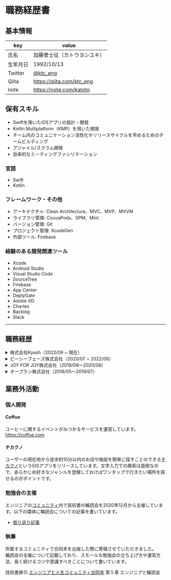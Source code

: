 # 職務経歴書

## 基本情報

|key|value|
|---|---|
|氏名| 加藤誉士征（カトウヨシユキ）|
|生年月日|1992/10/13|
|Twitter|[@ktc_eng](https://twitter.com/ktc_eng)|
|Qiita|https://qiita.com/ktc_eng|
|note|https://note.com/katoto|

## 保有スキル
* Swiftを用いたiOSアプリの設計・開発
* Kotlin Multiplatform（KMP）を用いた開発
* チーム内のコミュニケーション活性化やリリースサイクルを早めるためのチームビルディング
* アジャイル/スクラム開発
* 効率的なミーティングファシリテーション

### 言語
* Swift
* Kotlin

### フレームワーク・その他
* アーキテクチャ: Clean Architecture、MVC、MVP、MVVM
* ライブラリ管理: CocoaPods、SPM、Mint
* バージョン管理: Git
* プロジェクト管理: XcodeGen
* 外部ツール: Firebase

### 経験のある開発関連ツール
* Xcode
* Android Studio
* Visual Studio Code
* SourceTree
* Firebase
* App Center
* DeplyGate
* Adobe XD
* Charles
* Backlog
* Slack

---

## 職務経歴
<details><summary>株式会社Kyash（2022/09 ~ 現在）</summary>
| 項目 | 内容 |
| :---:| :--- |
| プロジェクト概要 |  |
| アプリに含まれる主な機能 |  |
| チーム構成 | |
| 担当業務 | 実装<br>バックエンドのAPI設計及びサーバーサイドとのコミュニケーション<br>Android側とのコミュニケーション<br>デザイナーとのコミュニケーション<br>PMとのコミュニケーション |
| 使用技術| Swift / SwiftUI<br>KMP<br>Firebase<br>XcodeGen<br>GitHubActions|
| ライブラリ管理 | SPM |
| アーキテクチャ | KMP + SwiftUI |
</details>

<details><summary>ピーシーフェーズ株式会社（2020/07 ~ 2022/08）</summary>
**2022/03 ~ 2022/06**

| 項目 | 内容 |
| :---:| :--- |
| プロジェクト概要 | 小売店会員アプリ開発 |
| アプリに含まれる主な機能 | ログイン/ログアウト<br>push通知<br>お知らせの閲覧<br>クーポン機能<br>会員証表示<br>WebView表示 |
| チーム構成 | PM: 1名<br>デザイナー: 1名<br>サーバーサイド: 4名<br>iOS: 2名<br>Android: ２名<br>webフロント1名|
| 担当業務 | 実装<br>バックエンドのAPI設計及びサーバーサイドとのコミュニケーション<br>Android側とのコミュニケーション<br>デザイナーとのコミュニケーション<br>PMとのコミュニケーション |
| 使用技術| Swift<br>SwiftUI<br>Combine<br>Firebase<br>XcodeGen<br>|
| ライブラリ管理 | SPM |
| アーキテクチャ | MVVM |

**2022/01 ~ 2022/02**

| 項目 | 内容 |
| :---:| :--- |
| プロジェクト概要 | ヘルスケアに関する小売店会員アプリの機能追加開発 |
| 対応内容 | ポイント付与に関する新APIに対応<br>カルーセルの実装 |
| チーム構成 | PM: 1名<br>デザイナー: 1名<br>サーバーサイド: 1名<br>iOS: 1名<br>Android: 1名|
| 担当業務 | 実装<br>バックエンドのAPI設計及びサーバーサイドとのコミュニケーション<br>Android側とのコミュニケーション<br>デザイナーとのコミュニケーション<br>PMとのコミュニケーション<br>ドキュメントの整備と保守<br>プロジェクトのタスクおよびスケジュール管理 |
| 使用技術| Swift<br>RxSwift|
| ライブラリ管理 | CocoaPods |
| アーキテクチャ | MVVM |

**2021/10 ~ 2021/12**

| 項目 | 内容 |
| :---:| :--- |
| プロジェクト概要 | ライフスタイル関連サービス業会員アプリの機能追加 |
| 対応内容 | UI改修<br>会員紹介機能の追加<br>お知らせ機能追加 |
| チーム構成 | PM: 1名<br>デザイナー: 1名<br>サーバーサイド: 2 名<br>iOS: 1名<br>Android: 1名|
| 担当業務 | 実装<br>バックエンドのAPI設計及びサーバーサイドとのコミュニケーション<br>Android側とのコミュニケーション<br>デザイナーとのコミュニケーション<br>PMとのコミュニケーション<br>クライアントとのコミュニケーション<br>ドキュメントの整備と保守<br>プロジェクトのタスクおよびスケジュール管理 |
| 使用技術| Swift<br>RxSwift<br>fastlane<br>Firebase<br>XcodeGen<br>|
| ライブラリ管理 | CocoaPods<br>Mint<br>SwiftPM |
| アーキテクチャ | CleanArchitecture|

**2021/06 ~ 2021/09**

| 項目 | 内容 |
| :---:| :--- |
| プロジェクト概要 | ヘルスケアに関する小売店会員アプリの機能追加開発 |
| 対応内容 | ビーコンと端末連携用のSDK導入<br>クーポン機能改修 |
| チーム構成 | PM: 1名<br>デザイナー: 1名<br>サーバーサイド: 1名<br>iOS: 1名<br>Android: 1名|
| 担当業務 | 実装<br>バックエンドのAPI設計及びサーバーサイドとのコミュニケーション<br>Android側とのコミュニケーション<br>デザイナーとのコミュニケーション<br>PMとのコミュニケーション<br>ドキュメントの整備と保守<br>プロジェクトのタスクおよびスケジュール管理 |
| 使用技術| Swift<br>RxSwift|
| ライブラリ管理 | CocoaPods |
| アーキテクチャ | MVVM |

**2021/02 ~ 2021/05**

| 項目 | 内容 |
| :---:| :--- |
| プロジェクト概要 | ライフスタイル関連サービス業会員アプリの機能追加・不具合修正 |
| 対応内容 | UI修正<br>push通知不具合修正<br>各種ロジックの修正<br>Fastlane整備 |
| チーム構成 | PM: 1名<br>デザイナー: 1名<br>サーバーサイド: 2 名<br>iOS: 1名<br>Android: 1名|
| 担当業務 | 実装<br>バックエンドのAPI設計及びサーバーサイドとのコミュニケーション<br>Android側とのコミュニケーション<br>デザイナーとのコミュニケーション<br>PMとのコミュニケーション<br>クライアントとのコミュニケーション<br>ドキュメントの整備と保守<br>プロジェクトのタスクおよびスケジュール管理 |
| 使用技術| Swift<br>RxSwift<br>fastlane<br>Firebase<br>XcodeGen<br>|
| ライブラリ管理 | CocoaPods<br>Mint<br>SwiftPM |
| アーキテクチャ | CleanArchitecture|

**2020/10 ~ 2021/01**

| 項目 | 内容 |
| :---:| :--- |
| プロジェクト概要 | ライフスタイル関連サービス業会員アプリの新規開発 |
| アプリに含まれる主な機能 | ログイン/ログアウト<br>push通知<br>来店予約<br>お知らせの閲覧<br>クーポン機能<br>スタンプ機能<br>WebView表示 |
| チーム構成 | PM: 1名<br>デザイナー: 1名<br>サーバーサイド: 3 名<br>iOS: 3名<br>Android: ２名|
| 担当業務 | 実装<br>コードレビュー<br>バックエンドのAPI設計及びサーバーサイドとのコミュニケーション<br>Android側とのコミュニケーション<br>デザイナーとのコミュニケーション<br>PMとのコミュニケーション<br>クライアントとのコミュニケーション<br>ドキュメントの整備と保守<br>プロジェクトのタスクおよびスケジュール管理 |
| 使用技術| Swift<br>RxSwift<br>fastlane<br>Firebase<br>XcodeGen<br>|
| ライブラリ管理 | CocoaPods<br>Mint<br>SwiftPM |
| アーキテクチャ | CleanArchitecture|

**2020/08 ~ 2021/09**

| 項目 | 内容 |
| :---:| :--- |
| プロジェクト概要 | 小売店会員アプリ保守 |
| 対応内容 | UI修正<br>各種ロジック修正 |
| アプリに含まれる主な機能 | ログイン/ログアウト<br>push通知<br>会員証（バーコード）表示<br>お知らせの閲覧<br>クーポン機能|
| チーム構成 | PM: 1名<br>デザイナー: 1名<br>サーバーサイド: 3 名<br>iOS: 2名<br>Android: ２名|
| 担当業務 | 実装 |
| 使用技術| Swift<br>RxSwift<br>Firebase<br>XcodeGen<br>|
| ライブラリ管理 | CocoaPods<br>Mint |
| アーキテクチャ | MVP |

**2020/07**

| 項目 | 内容 |
| :---:| :--- |
| プロジェクト概要 | 入社研修 |
| 内容 | セキュリティに関する座学<br>Larabel研修 |

#### 補足
上記に加えて随時以下の業務も行う

**開発系**
* 未受注案件の工数見積もり
* 新しい開発ツールやOSへの対応
* ライブラリアップデート
* 不具合調査とその対応
* 証明書の作成/更新

**マネジメント（チームビルディング）**
* MTGのファシリテーション
* KPTによる振り返り会の主催
* 社内発信（毎日Slackにチームに向けて技術や雑談などのコラムを投稿）
* チームリーダーのタスク棚卸し
* チームメンバーのメンタリング
* times文化の導入
* オンライン雑談会の企画/運営
</details>


<details><summary>JOY FOR JOY株式会社（2019/08〜2020/06）</summary>

**2019/08 ~ 2020/06**
| 項目 | 内容 |
| :---:| :--- |
| プロジェクト概要 | 大手保険会社合併に伴うデータベース統合 |
| チーム構成 | PM: 1名<br>チームメンバー: 9名<br>（プロジェクト全体としては100名以上）
| 担当業務 | 実装<br>テスト<br>PMとのコミュニケーション<br>ドキュメントの整備<br> |
| 使用技術| PL/SQL<br>Oracle |
</details>

<details><summary>オープラン株式会社（2018/05〜2019/07）</summary>

**2018/04 ~ 2019/07**

| 項目 | 内容 |
| :---:| :--- |
| プロジェクト概要 | 大手保険会社合併に伴うデータベース統合 |
| チーム構成 | PM: 1名<br>チームメンバー: 9名<br>（プロジェクト全体としては100名以上）
| 担当業務 | 実装<br>テスト<br>PMとのコミュニケーション<br>ドキュメントの整備<br> |
| 使用技術| PL/SQL<br>Oracle |

**2018/09 ~ 2019/03**

| 項目 | 内容 |
| :---:| :--- |
| プロジェクト概要 | 社内チャットアプリ開発 |
| チーム構成 | PM: 1名<br>チームメンバー: 3名
| 担当業務 | 実装<br>ドキュメントの整備 |
| 使用技術| Ruby on Rails<br>html<br>CSS<br>JavaScript<br>SQLServer |

**2018/05 ~ 2018/08**

| 項目 | 内容 |
| :---:| :--- |
| プロジェクト概要 | データ取り込み処理開発 |
| チーム構成 | PM: 1名<br>チームメンバー: 3名<br>プロジェクト全体としては20名
| 担当業務 | 実装<br>ドキュメントの整備 |
| 使用技術| SQL<br>batch |
</details>


## 業務外活動
### 個人開発
#### Coffue
コーヒーに関するイベントがみつかるサービスを運営しています。<br>
https://coffue.com

#### チカクノ
ユーザーの現在地から徒歩約10分以内のお店や施設を簡単に探すことのできる[チカクノ](https://apps.apple.com/jp/app/%E3%83%81%E3%82%AB%E3%82%AF%E3%83%8E/id1518477548)というiOSアプリをリリースしています。文字入力での検索は面倒なので、あらかじめ好きなジャンルを登録しておけばワンタップで行きたい場所を探せるのがポイントです。

### 勉強会の主催
エンジニアの[コミュニティ](https://community.camp-fire.jp/projects/view/280040)内で技術書の輪読会を2020年12月から主催しています。以下の媒体に輪読会についての記事を書いています。
* [振り返り記事](https://note.com/katoto/n/n43803591088e)

### 執筆
所属するコミュニティで合同本を出版した際に寄稿させていただきました。<br>
輪読会の主催について記載しており、スモールな勉強会の立ち上げ方や運営方法、長く続けるコツや意識すべきことについて書いています。<br>

技術書典15  [エンジニアと人生コミュニティ合同本](https://techbookfest.org/product/wwF0jLSvGBN9UNr03QZyZ5?productVariantID=8FFiXMmxxKyUvzQKrE7JsB) 第５章 エンジニアと輪読会
